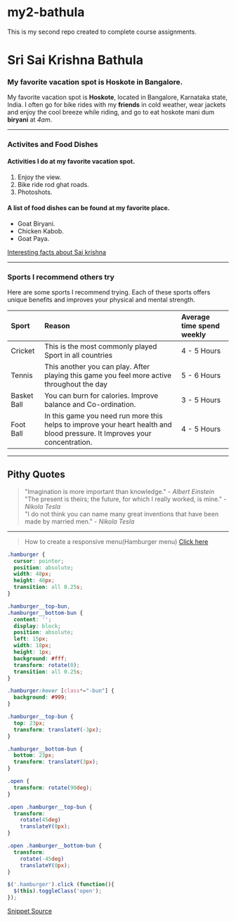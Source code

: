 # my2-bathula
This is my second repo created to complete course assignments.<br>
# Sri Sai Krishna Bathula<br>
### My favorite vacation spot is Hoskote in Bangalore.<br>
My favorite vacation spot is **Hoskote**, located in Bangalore, Karnataka state, India. I often go for bike rides with my **friends** in cold weather, wear jackets and enjoy the cool breeze while riding, and go to eat hoskote mani dum **biryani** at *4am*. 


***
### Activites and Food Dishes
#### Activities I do at my favorite vacation spot.
1. Enjoy the view.
2. Bike ride rod ghat roads.
3. Photoshots.

#### A list of food dishes can be found at my favorite place.
* Goat Biryani.
* Chicken Kabob.
* Goat Paya.

[Interesting facts about Sai krishna](https://github.com/saikrishna1419/my2-bathula/blob/main/MyStats.md)

---
### Sports I recommend others try
Here are some sports I recommend trying. Each of these sports offers unique benefits and improves your physical and mental strength.

| Sport | Reason | Average time spend weekly |
|:-------|:--------|:---------------------------|
|Cricket|This is the most commonly played Sport in all countries| 4 - 5 Hours
|Tennis|This another you can play. After playing this game you feel more active throughout the day| 5 - 6 Hours|
|Basket Ball| You can burn for calories. Improve balance and Co-ordination.|3 - 5 Hours|
|Foot Ball|In this game you need run more this helps to improve your heart health and blood pressure. It Improves your concentration.| 4 - 5 Hours|

---
## Pithy Quotes
> "Imagination is more important than knowledge." - *Albert Einstein*<br>
> "The present is theirs; the future, for which I really worked, is mine." - *Nikola Tesla*<br>
> "I do not think you can name many great inventions that have been made by married men." - *Nikola Tesla*

---
>How to create a responsive menu(Hamburger menu)
>[Click here](https://stackoverflow.com/questions/36310655/how-to-create-a-responsive-menuhamburger-menu)


```CSS
.hamburger {
  cursor: pointer;
  position: absolute;
  width: 48px;
  height: 48px;
  transition: all 0.25s;
}

.hamburger__top-bun,
.hamburger__bottom-bun {
  content: '';
  display: block;
  position: absolute;
  left: 15px;
  width: 18px;
  height: 1px;
  background: #fff;
  transform: rotate(0);
  transition: all 0.25s;
}

.hamburger:hover [class*="-bun"] {
  background: #999;
}

.hamburger__top-bun {
  top: 23px;
  transform: translateY(-3px);
}

.hamburger__bottom-bun {
  bottom: 23px;
  transform: translateY(3px);
}

.open {
  transform: rotate(90deg);
}

.open .hamburger__top-bun {
  transform: 
    rotate(45deg) 
    translateY(0px);
}

.open .hamburger__bottom-bun {
  transform: 
    rotate(-45deg) 
    translateY(0px);
} 
```

```JavaScript
$('.hamburger').click (function(){
  $(this).toggleClass('open');
});

```

[Snippet Source](https://css-tricks.com/snippets/css/apple-com-hamburger-bun-menu/)